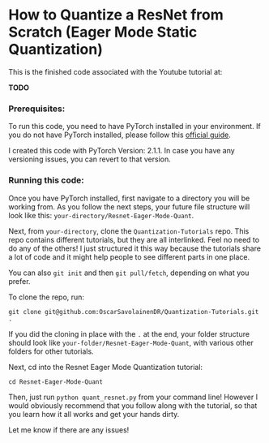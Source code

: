# How to Quantize a ResNet from Scratch (Eager Mode Static Quantization)

This is the finished code associated with the Youtube tutorial at:

**TODO**
<!-- [![How to Quantize a ResNet from Scratch! Full Coding Tutorial (Eager Mode)](https://ytcards.demolab.com/?id=GOalKAvjZQY&title=How+to+Quantize+a+ResNet+from+Scratch!+Full+Coding+Tutorial+(Eager+Mode)&lang=en&timestamp=1706473016&background_color=%230d1117&title_color=%23ffffff&stats_color=%23dedede&max_title_lines=1&width=250&border_radius=5 "How to Quantize a ResNet from Scratch! Full Coding Tutorial (Eager Mode)")](https://www.youtube.com/watch?v=GOalKAvjZQY)-->

### Prerequisites:
To run this code, you need to have PyTorch installed in your environment. If you do not have PyTorch installed, please follow this [official guide](https://pytorch.org/get-started/locally/).

I created this code with PyTorch Version: 2.1.1. In case you have any versioning issues, you can revert to that version.

### Running this code:
Once you have PyTorch installed, first navigate to a directory you will be working from. As you follow the next steps, your future file structure will look like this: `your-directory/Resnet-Eager-Mode-Quant`.

Next, from `your-directory`, clone the `Quantization-Tutorials` repo. This repo contains different tutorials, but they are all interlinked. Feel no need to do any of the others! I just structured it this way because the tutorials share a lot of code and it might help people to see different parts in one place.

You can also `git init` and then `git pull/fetch`, depending on what you prefer.

To clone the repo, run:
```
git clone git@github.com:OscarSavolainenDR/Quantization-Tutorials.git .
```

If you did the cloning in place with the `.` at the end, your folder structure should look like `your-folder/Resnet-Eager-Mode-Quant`, with various other folders for other tutorials.

Next, cd into the Resnet Eager Mode Quantization tutorial:
```
cd Resnet-Eager-Mode-Quant
```
Then, just run `python quant_resnet.py` from your command line! However I would obviously recommend that you follow along with the tutorial, so that you learn how it all works and get your hands dirty.

Let me know if there are any issues!
